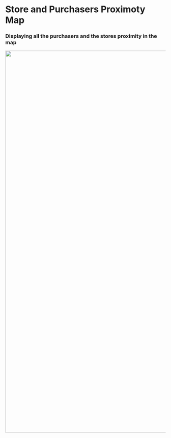 # Store and Purchasers Proximoty Map #


### Displaying all the purchasers and the stores proximity in the map ###

<div align="center">
  <img src="https://github.com/prodramp/python-projects/blob/main/Walmart-SuperMarket/images/consumer-store-map.png" width="1200" />
</div> 
